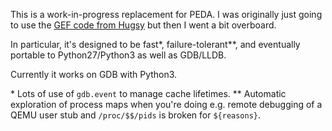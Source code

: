 
This is a work-in-progress replacement for PEDA. 
I was originally just going to use the [GEF code from Hugsy](https://github.com/hugsy/re-stuff.git)
but then I went a bit overboard.

In particular, it's designed to be fast*, failure-tolerant**, and eventually portable
to Python27/Python3 as well as GDB/LLDB.

Currently it works on GDB with Python3.

\* Lots of use of `gdb.event` to manage cache lifetimes.
\*\* Automatic exploration of process maps when you're doing e.g. remote debugging
     of a QEMU user stub and `/proc/$$/pids` is broken for `${reasons}`.
